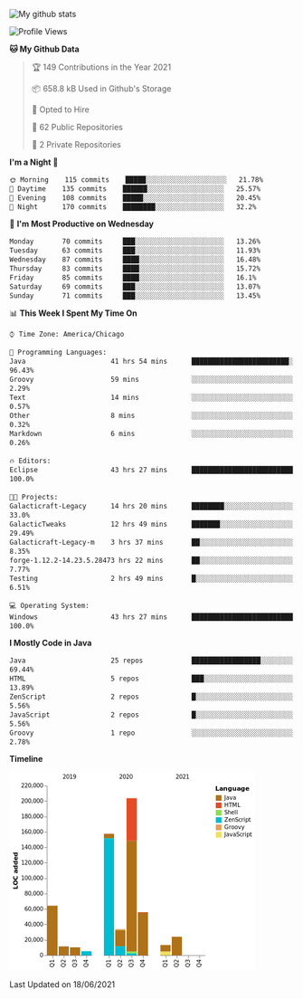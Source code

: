 ![My github stats](https://github-readme-stats.vercel.app/api?username=romvoid95&theme=gruvbox&include_all_commits=true&show_icons=true")

<!--START_SECTION:waka-->
![Profile Views](http://img.shields.io/badge/Profile%20Views-0-blue)

**🐱 My Github Data** 

> 🏆 149 Contributions in the Year 2021
 > 
> 📦 658.8 kB Used in Github's Storage 
 > 
> 💼 Opted to Hire
 > 
> 📜 62 Public Repositories 
 > 
> 🔑 2 Private Repositories  
 > 
**I'm a Night 🦉** 

```text
🌞 Morning    115 commits    █████░░░░░░░░░░░░░░░░░░░░   21.78% 
🌆 Daytime    135 commits    ██████░░░░░░░░░░░░░░░░░░░   25.57% 
🌃 Evening    108 commits    █████░░░░░░░░░░░░░░░░░░░░   20.45% 
🌙 Night      170 commits    ████████░░░░░░░░░░░░░░░░░   32.2%

```
📅 **I'm Most Productive on Wednesday** 

```text
Monday       70 commits     ███░░░░░░░░░░░░░░░░░░░░░░   13.26% 
Tuesday      63 commits     ███░░░░░░░░░░░░░░░░░░░░░░   11.93% 
Wednesday    87 commits     ████░░░░░░░░░░░░░░░░░░░░░   16.48% 
Thursday     83 commits     ████░░░░░░░░░░░░░░░░░░░░░   15.72% 
Friday       85 commits     ████░░░░░░░░░░░░░░░░░░░░░   16.1% 
Saturday     69 commits     ███░░░░░░░░░░░░░░░░░░░░░░   13.07% 
Sunday       71 commits     ███░░░░░░░░░░░░░░░░░░░░░░   13.45%

```


📊 **This Week I Spent My Time On** 

```text
⌚︎ Time Zone: America/Chicago

💬 Programming Languages: 
Java                     41 hrs 54 mins      ████████████████████████░   96.43% 
Groovy                   59 mins             ░░░░░░░░░░░░░░░░░░░░░░░░░   2.29% 
Text                     14 mins             ░░░░░░░░░░░░░░░░░░░░░░░░░   0.57% 
Other                    8 mins              ░░░░░░░░░░░░░░░░░░░░░░░░░   0.32% 
Markdown                 6 mins              ░░░░░░░░░░░░░░░░░░░░░░░░░   0.26%

🔥 Editors: 
Eclipse                  43 hrs 27 mins      █████████████████████████   100.0%

🐱‍💻 Projects: 
Galacticraft-Legacy      14 hrs 20 mins      ████████░░░░░░░░░░░░░░░░░   33.0% 
GalacticTweaks           12 hrs 49 mins      ███████░░░░░░░░░░░░░░░░░░   29.49% 
Galacticraft-Legacy-m    3 hrs 37 mins       ██░░░░░░░░░░░░░░░░░░░░░░░   8.35% 
forge-1.12.2-14.23.5.28473 hrs 22 mins       ██░░░░░░░░░░░░░░░░░░░░░░░   7.77% 
Testing                  2 hrs 49 mins       █░░░░░░░░░░░░░░░░░░░░░░░░   6.51%

💻 Operating System: 
Windows                  43 hrs 27 mins      █████████████████████████   100.0%

```

**I Mostly Code in Java** 

```text
Java                     25 repos            █████████████████░░░░░░░░   69.44% 
HTML                     5 repos             ███░░░░░░░░░░░░░░░░░░░░░░   13.89% 
ZenScript                2 repos             █░░░░░░░░░░░░░░░░░░░░░░░░   5.56% 
JavaScript               2 repos             █░░░░░░░░░░░░░░░░░░░░░░░░   5.56% 
Groovy                   1 repo              ░░░░░░░░░░░░░░░░░░░░░░░░░   2.78%

```


**Timeline**

![Chart not found](https://raw.githubusercontent.com/ROMVoid95/ROMVoid95/master/charts/bar_graph.png) 


 Last Updated on 18/06/2021
<!--END_SECTION:waka-->
